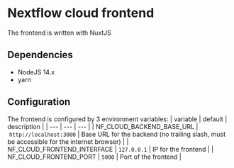 # Nextflow cloud frontend
The frontend is written with NuxtJS

## Dependencies
* NodeJS 14.x
* yarn

## Configuration
The frontend is configured by 3 environment variables:
| variable | default | description |
| --- | --- | --- |
| NF_CLOUD_BACKEND_BASE_URL | `http://localhost:3000` | Base URL for the backend (no trailing slash, must be accessible for the internet browser) |
| NF_CLOUD_FRONTEND_INTERFACE | `127.0.0.1` | IP for the frontend |
| NF_CLOUD_FRONTEND_PORT | `5000` | Port of the frontend |
